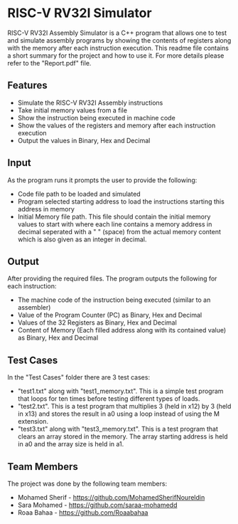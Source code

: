 # RISC-V RV32I Simulator
RISC-V RV32I Assembly Simulator is a C++ program that allows one to test and simulate assembly programs by showing the contents of registers along with the memory after each instruction execution. This readme file contains a short summary for the project and how to use it. For more details please refer to the "Report.pdf" file.

## Features
- Simulate the RISC-V RV32I Assembly instructions
- Take initial memory values from a file
- Show the instruction being executed in machine code
- Show the values of the registers and memory after each instruction execution
- Output the values in Binary, Hex and Decimal

## Input
As the program runs it prompts the user to provide the following:
- Code file path to be loaded and simulated
- Program selected starting address to load the instructions starting this address in memory
- Initial Memory file path. This file should contain the initial memory values to start with where each line contains a memory address in decimal seperated with a " " (space) from the actual memory content  which is also given as an integer in decimal.

## Output
After providing the required files. The program outputs the following for each instruction:
- The machine code of the instruction being executed (similar to an assembler)
- Value of the Program Counter (PC) as Binary, Hex and Decimal
- Values of the 32 Registers as Binary, Hex and Decimal
- Content of Memory (Each filled address along with its contained value) as Binary, Hex and Decimal

## Test Cases
In the "Test Cases" folder there are 3 test cases:

- "test1.txt" along with "test1_memory.txt". This is a simple test program that loops for ten times before testing different types of loads.
- "test2.txt". This is a test program that multiplies 3 (held in x12) by 3 (held in x13) and stores the result in a0 using a loop instead of using the M extension.
- "test3.txt" along with "test3_memory.txt". This is a test program that clears an array stored in the memory. The array starting address is held in a0 and the array size is held in a1. 

## Team Members
The project was done by the following team members:
- Mohamed Sherif - https://github.com/MohamedSherifNoureldin
- Sara Mohamed - https://github.com/saraa-mohamedd
- Roaa Bahaa - https://github.com/Roaabahaa 